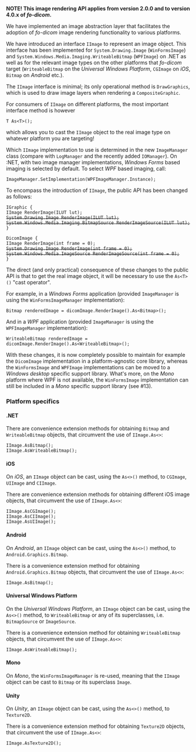 **NOTE! This image rendering API applies from version 2.0.0 and to version 4.0.x of _fo-dicom_.**

We have implemented an image abstraction layer that facilitates the adoption of *fo-dicom* image rendering functionality to various platforms.

We have introduced an interface `IImage` to represent an image object. This interface has been implemented for `System.Drawing.Image` (`WinFormsImage`) and `System.Windows.Media.Imaging.WriteableBitmap` (`WPFImage`) on .NET as well as for the relevant image types on the other platforms that *fo-dicom* target (`WriteableBitmap` on the *Universal Windows Platform*, `CGImage` on *iOS*, `Bitmap` on *Android* etc.).

The `IImage` interface is minimal; its only operational method is `DrawGraphics`, which is used to draw image layers when rendering a `CompositeGraphic`. 

For consumers of `IImage` on different platforms, the most important interface method is however

    T As<T>();

which allows you to cast the `IImage` object to the real image type on whatever platform you are targeting!

Which `IImage` implementation to use is determined in the new `ImageManager` class (compare with `LogManager` and the recently added `IOManager`). On :NET, with two image manager implementations, *Windows Forms* based imaging is selected by default. To select *WPF* based imaging, call:

    ImageManager.SetImplementation(WPFImageManager.Instance);

To encompass the introduction of `IImage`, the public API has been changed as follows:

```IGraphic {```<br />
```IImage RenderImage(ILUT lut);```<br />
~~```System.Drawing.Image RenderImage(ILUT lut);```~~<br />
~~```System.Windows.Media.Imaging.BitmapSource RenderImageSource(ILUT lut);```~~<br />
``` } ```<br />

```DicomImage {```<br />
```IImage RenderImage(int frame = 0);```<br />
~~```System.Drawing.Image RenderImage(int frame = 0);```~~<br />
~~```System.Windows.Media.ImageSource RenderImageSource(int frame = 0);```~~<br />
``` } ```<br />

The direct (and only practical) consequence of these changes to the public API is that to get the real image object, it will be necessary to use the `As<T>()` "cast operator".

For example, in a *Windows Forms* application (provided `ImageManager` is using the `WinFormsImageManager` implementation):

    Bitmap renderedImage = dicomImage.RenderImage().As<Bitmap>();

And in a *WPF* application (provided `ImageManager` is using the `WPFImageManager` implementation):

    WriteableBitmap renderedImage = dicomImage.RenderImage().As<WriteableBitmap>();

With these changes, it is now completely possible to maintain for example the `DicomImage` implementation in a platform-agnostic core library, whereas the `WinFormsImage` and `WPFImage` implementations can be moved to a *Windows desktop* specific support library. What's more, on the *Mono* platform where WPF is not available, the `WinFormsImage` implementation can still be included in a *Mono* specific support library (see #13).

### Platform specifics

#### .NET
There are convenience extension methods for obtaining `Bitmap` and `WriteableBitmap` objects, that circumvent the use of `IImage.As<>`:

    IImage.AsBitmap();
    IImage.AsWriteableBitmap();

#### iOS
On *iOS*, an `IImage` object can be cast, using the `As<>()` method, to `CGImage`, `UIImage` and `CIImage`.

There are convenience extension methods for obtaining different iOS image objects, that circumvent the use of `IImage.As<>`:

    IImage.AsCGImage();
    IImage.AsCIImage();
    IImage.AsUIImage();

#### Android
On *Android*, an `IImage` object can be cast, using the `As<>()` method, to `Android.Graphics.Bitmap`.

There is a convenience extension method for obtaining `Android.Graphics.Bitmap` objects, that circumvent the use of `IImage.As<>`:

    IImage.AsBitmap();

#### Universal Windows Platform
On the *Universal Windows Platform*, an `IImage` object can be cast, using the `As<>()` method, to `WriteableBitmap` or any of its superclasses, i.e. `BitmapSource` or `ImageSource`.

There is a convenience extension method for obtaining `WriteableBitmap` objects, that circumvent the use of `IImage.As<>`:

    IImage.AsWriteableBitmap();

#### Mono
On *Mono*, the `WinFormsImageManager` is re-used, meaning that the `IImage` object can be cast to `Bitmap` or its superclass `Image`.

#### Unity
On *Unity*, an `IImage` object can be cast, using the `As<>()` method, to `Texture2D`.

There is a convenience extension method for obtaining `Texture2D` objects, that circumvent the use of `IImage.As<>`:

    IImage.AsTexture2D();